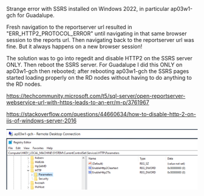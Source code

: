 Strange error with SSRS installed on Windows 2022, in particular ap03w1-gch for Guadalupe.

Fresh navigation to the reportserver url resulted in "ERR_HTTP2_PROTOCOL_ERROR" until navigating in that same browser session to the reports url. Then navigating back to the reportserver url was fine. But it always happens on a new browser session!

The solution was to go into regedit and disable HTTP2 on the SSRS server ONLY. Then reboot the SSRS server. For Guadalupe I did this ONLY on ap03w1-gch then rebooted; after rebooting ap03w1-gch the SSRS pages started loading properly on the RD nodes without having to do anything to the RD nodes.

https://techcommunity.microsoft.com/t5/sql-server/open-reportserver-webservice-url-with-https-leads-to-an-err/m-p/3761967

https://stackoverflow.com/questions/44660634/how-to-disable-http-2-on-iis-of-windows-server-2016

![image.png](/.attachments/image-95ff77f2-14f2-41af-91a0-f569a5983c6b.png)